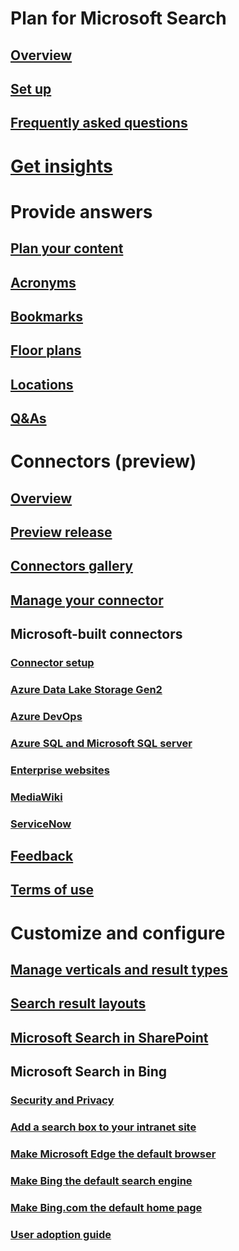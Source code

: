 # Plan for Microsoft Search
## [Overview](overview-microsoft-search.md)
## [Set up](setup-microsoft-search.md)
## [Frequently asked questions](faqs.md)
# [Get insights](get-insights.md)
# Provide answers
## [Plan your content](plan-your-content.md)
## [Acronyms](manage-acronyms.md)
## [Bookmarks](manage-bookmarks.md)
## [Floor plans](manage-floorplans.md)
## [Locations](manage-locations.md)
## [Q&As](manage-qas.md)
# Connectors (preview)
## [Overview](connectors-overview.md)
## [Preview release](connectors-preview.md)
## [Connectors gallery](connectors-gallery.md)
## [Manage your connector](manage-connector.md)
## Microsoft-built connectors
### [Connector setup](configure-connector.md)
### [Azure Data Lake Storage Gen2](azure-data-lake-connector.md)
### [Azure DevOps](azure-devops-connector.md)
### [Azure SQL and Microsoft SQL server](MSSQL-connector.md)
### [Enterprise websites](enterprise-web-connector.md)
### [MediaWiki](mediawiki-connector.md)
### [ServiceNow](servicenow-connector.md)
## [Feedback](connectors-feedback.md)
## [Terms of use](terms-of-use.md)
# Customize and configure
## [Manage verticals and result types](customize-search-page.md)
## [Search result layouts](customize-results-layout.md)
## [Microsoft Search in SharePoint](get-started-search-in-sharepoint-online.md)
## Microsoft Search in Bing
### [Security and Privacy](security-for-search.md)
### [Add a search box to your intranet site](add-a-search-box-to-your-intranet-site.md)
### [Make Microsoft Edge the default browser](set-default-browser.md)
### [Make Bing the default search engine](set-default-search-engine.md)
### [Make Bing.com the default home page](set-default-homepage.md)
### [User adoption guide](user-adoption-guide.md)
